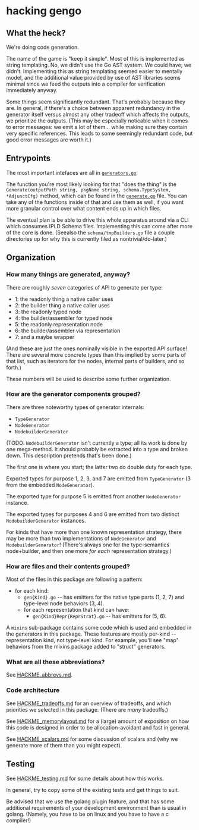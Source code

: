 hacking gengo
=============

What the heck?
--------------

We're doing code generation.

The name of the game is "keep it simple".
Most of this is implemented as string templating.
No, we didn't use the Go AST system.  We could have; we didn't.
Implementing this as string templating seemed easier to mentally model,
and the additional value provided by use of AST libraries seems minimal
since we feed the outputs into a compiler for verification immediately anyway.

Some things seem significantly redundant.
That's probably because they are.
In general, if there's a choice between apparent redundancy in the generator itself
versus almost any other tradeoff which affects the outputs, we prioritize the outputs.
(This may be especially noticable when it comes to error messages: we emit a lot
of them... while making sure they contain very specific references.  This leads
to some seemingly redundant code, but good error messages are worth it.)


Entrypoints
-----------

The most important intefaces are all in [`generators.go`](generators.go).

The function you're most likely looking for that "does the thing" is the
`Generate(outputPath string, pkgName string, schema.TypeSystem, *AdjunctCfg)` method,
which can be found in the [`generate.go`](generate.go) file.
You can take any of the functions inside of that and use them as well,
if you want more granular control over what content ends up in which files.

The eventual plan is be able to drive this whole apparatus around via a CLI
which consumes IPLD Schema files.
Implementing this can come after more of the core is done.
(Seealso the `schema/tmpBuilders.go` file a couple directories up for why
this is currently filed as nontrivial/do-later.)


Organization
------------

### How many things are generated, anyway?

There are roughly *seven* categories of API to generate per type:

- 1: the readonly thing a native caller uses
- 2: the builder thing a native caller uses
- 3: the readonly typed node
- 4: the builder/assembler for typed node
- 5: the readonly representation node
- 6: the builder/assembler via representation
- 7: and a maybe wrapper

(And these are just the ones nominally visible in the exported API surface!
There are several more concrete types than this implied by some parts of that list,
such as iterators for the nodes, internal parts of builders, and so forth.)

These numbers will be used to describe some further organization.

### How are the generator components grouped?

There are three noteworthy types of generator internals:

- `TypeGenerator`
- `NodeGenerator`
- `NodebuilderGenerator`

(TODO: `NodebuilderGenerator` isn't currently a type; all its work is done by one mega-method.
It should probably be extracted into a type and broken down.  This description pretends that's been done.)

The first one is where you start; the latter two do double duty for each type.

Exported types for purpose 1, 2, 3, and 7 are emitted from `TypeGenerator` (3 from the embedded `NodeGenerator`).

The exported type for purpose 5 is emitted from another `NodeGenerator` instance.

The exported types for purposes 4 and 6 are emitted from two distinct `NodebuilderGenerator` instances.

For kinds that have more than one known representation strategy,
there may be more than two implementations of `NodeGenerator` and `NodebuilderGenerator`!
(There's always one for the type-semantics node+builder,
and then one more *for each* representation strategy.)

### How are files and their contents grouped?

Most of the files in this package are following a pattern:

- for each kind:
	- `gen{Kind}.go` -- has emitters for the native type parts (1, 2, 7) and type-level node behaviors (3, 4).
	- for each representation that kind can have:
		- `gen{Kind}Repr{ReprStrat}.go` -- has emitters for (5, 6).

A `mixins` sub-package contains some code which is used and embedded in the generators in this package.
These features are mostly per-kind -- representation kind, not type-level kind.
For example, you'll see "map" behaviors from the mixins package added to "struct" generators.

### What are all these abbreviations?

See [HACKME_abbrevs.md](HACKME_abbrevs.md).

### Code architecture

See [HACKME_tradeoffs.md](HACKME_tradeoffs.md) for an overview of tradeoffs,
and which priorities we selected in this package.
(There are *many* tradeoffs.)

See [HACKME_memorylayout.md](HACKME_memorylayout.md) for a (large) amount of
exposition on how this code is designed in order to be allocation-avoidant
and fast in general.

See [HACKME_scalars.md](HACKME_scalars.md) for some discussion of scalars
and (why we generate more of them than you might expect).

Testing
-------

See [HACKME_testing.md](HACKME_testing.md) for some details about how this works.

In general, try to copy some of the existing tests and get things to suit.

Be advised that we use the golang plugin feature, and that has some additional
requirements of your development environment than is usual in golang.
(Namely, you have to be on linux and you have to have a c compiler!)

